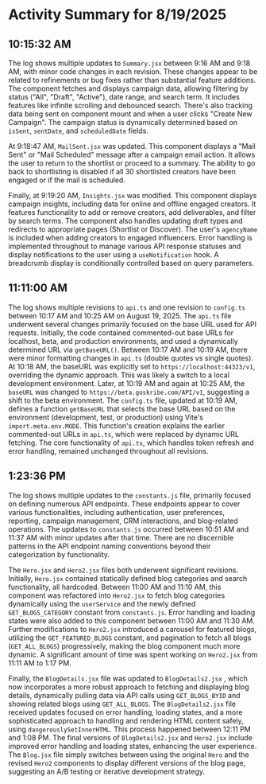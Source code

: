 # Activity Summary for 8/19/2025

## 10:15:32 AM
The log shows multiple updates to `Summary.jsx` between 9:16 AM and 9:18 AM, with minor code changes in each revision.  These changes appear to be related to refinements or bug fixes rather than substantial feature additions.  The component fetches and displays campaign data, allowing filtering by status ("All", "Draft", "Active"), date range, and search term.  It includes features like infinite scrolling and debounced search.  There's also tracking data being sent on component mount and when a user clicks "Create New Campaign".  The campaign status is dynamically determined based on `isSent`, `sentDate`, and `scheduledDate` fields.

At 9:18:47 AM, `MailSent.jsx` was updated.  This component displays a "Mail Sent" or "Mail Scheduled" message after a campaign email action. It allows the user to return to the shortlist or proceed to a summary.  The ability to go back to shortlisting is disabled if all 30 shortlisted creators have been engaged or if the mail is scheduled.

Finally, at 9:19:20 AM, `Insights.jsx` was modified.  This component displays campaign insights, including data for online and offline engaged creators. It features functionality to add or remove creators, add deliverables, and filter by search terms.  The component also handles updating draft types and redirects to appropriate pages (Shortlist or Discover).  The user's `agencyName` is included when adding creators to engaged influencers. Error handling is implemented throughout to manage various API response statuses and display notifications to the user using a `useNotification` hook.  A breadcrumb display is conditionally controlled based on query parameters.


## 11:11:00 AM
The log shows multiple revisions to `api.ts` and one revision to `config.ts` between 10:17 AM and 10:25 AM on August 19, 2025.  The `api.ts` file underwent several changes primarily focused on the base URL used for API requests.  Initially, the code contained commented-out base URLs for localhost, beta, and production environments, and used a dynamically determined URL via `getBaseURL()`.  Between 10:17 AM and 10:19 AM, there were minor formatting changes in `api.ts` (double quotes vs single quotes).  At 10:18 AM, the baseURL was explicitly set to `https://localhost:44323/v1`, overriding the dynamic approach. This was likely a switch to a local development environment.  Later, at 10:19 AM and again at 10:25 AM, the  `baseURL` was changed to `https://beta.goskribe.com/API/v1`, suggesting a shift to the beta environment. The `config.ts` file, updated at 10:19 AM, defines a function `getBaseURL` that selects the base URL based on the environment (development, test, or production) using Vite's `import.meta.env.MODE`.  This function's creation explains the earlier commented-out URLs in `api.ts`, which were replaced by dynamic URL fetching.  The core functionality of `api.ts`, which handles token refresh and error handling, remained unchanged throughout all revisions.


## 1:23:36 PM
The log shows multiple updates to the `constants.js` file, primarily focused on defining numerous API endpoints.  These endpoints appear to cover various functionalities, including authentication, user preferences, reporting, campaign management, CRM interactions, and blog-related operations.  The updates to `constants.js`  occurred between 10:51 AM and 11:37 AM with minor updates after that time. There are no discernible patterns in the API endpoint naming conventions beyond their categorization by functionality.

The `Hero.jsx` and `Hero2.jsx` files both underwent significant revisions.  Initially, `Hero.jsx` contained statically defined blog categories and search functionality, all hardcoded.  Between 11:00 AM and 11:10 AM, this component was refactored into `Hero2.jsx` to fetch blog categories dynamically using the `userService` and the newly defined `GET_BLOGS_CATEGORY` constant from `constants.js`. Error handling and loading states were also added to this component between 11:00 AM and 11:30 AM.  Further modifications to `Hero2.jsx`  introduced a carousel for featured blogs, utilizing the `GET_FEATURED_BLOGS` constant, and pagination to fetch all blogs (`GET_ALL_BLOGS`) progressively, making the blog component much more dynamic.  A significant amount of time was spent working on `Hero2.jsx` from 11:11 AM to 1:17 PM.

Finally, the `BlogDetails.jsx` file was updated to `BlogDetails2.jsx` , which now incorporates a more robust approach to fetching and displaying blog details, dynamically pulling data via API calls using `GET_BLOGS_BYID` and showing related blogs using `GET_ALL_BLOGS`.  The `BlogDetails2.jsx` file received updates focused on error handling, loading states, and a more sophisticated approach to handling and rendering HTML content safely, using `dangerouslySetInnerHTML`. This process happened between 12:11 PM and 1:08 PM. The final versions of `BlogDetails2.jsx` and `Hero2.jsx` include improved error handling and loading states, enhancing the user experience.  The `Blog.jsx` file simply switches between using the original `Hero` and the revised `Hero2` components to display different versions of the blog page, suggesting an A/B testing or iterative development strategy.
